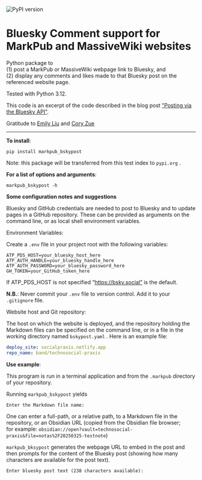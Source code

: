 
![PyPI version](https://img.shields.io/pypi/v/markpub_bskypost)  

Bluesky Comment support for MarkPub and MassiveWiki websites
=========================

Python package to  
(1) post a MarkPub or MassiveWiki webpage link to Bluesky, and  
(2) display any comments and likes made to that Bluesky post on the referenced website page.  

Tested with Python 3.12.

This code is an excerpt of the code described in the blog post ["Posting via the Bluesky API"](https://atproto.com/blog/create-post).

Gratitude to [Emily Liu](https://emilyliu.me/) and [Cory Zue](https://www.coryzue.com/)  

-----

**To install**:

``` shell
pip install markpub_bskypost
```  

Note: this package will be transferred from this test index to `pypi.org` .  

**For a list of options and arguments**:

```shell
markpub_bskypost -h
```   

**Some configuration notes and suggestions**  

Bluesky and GitHub credentials are needed to post to Bluesky and to update pages in a GitHub repository. These can be provided as arguments on the command line, or as local shell environment variables.  

Environment Variables:  

Create a `.env` file in your project root with the following variables:

```
ATP_PDS_HOST=your_bluesky_host_here
ATP_AUTH_HANDLE=your_bluesky_handle_here
ATP_AUTH_PASSWORD=your_bluesky_password_here
GH_TOKEN=your_GitHub_token_here
```

If ATP_PDS_HOST is not specified “https://bsky.social” is the default.  

**N.B.**: Never commit your `.env` file to version control. Add it to your `.gitignore` file.

Website host and Git repository:  

The host on which the website is deployed, and the repository holding the Markdown files can be specified on the command line, or in a file in the working directory named `bskypost.yaml` . Here is an example file:  

```yaml
deploy_site: socialpraxis.netlify.app
repo_name: band/technosocial-praxis
```  

**Use example**:  

This program is run in a terminal application and from the `.markpub` directory of your repository.  

Running `markpub_bskypost` yields  

``` shell
Enter the Markdown file name: 
```   
One can enter a full-path, or a relative path, to a Markdown file in the repository, or an Obsidian URL (copied from the Obsidian file browser;  
for example: `obsidian://open?vault=technosocial-praxis&file=notas%2F20250325-testnote`)  

`markpub_bksypost` generates the webpage URL to embed in the post
and then prompts for the content of the Bluesky post (showing how many
characters are available for the post text).  
```shell
Enter bluesky post text (238 characters available): 
```  

